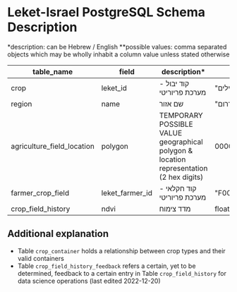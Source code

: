 # Leket-Israel PostgreSQL Schema Description

*description: can be Hebrew / English
**possible values: comma separated objects which may be wholly inhabit a column value unless stated otherwise


| table_name | field | description* | possible values**
|--|--|--|--|
| crop | leket_id | קוד יבול - מערכת פריוריטי | "חצילים" |
| region | name | שם אזור | "שרון", "מרכז", "דרום" |
| agriculture_field_location | polygon | TEMPORARY POSSIBLE VALUE geographical polygon & location representation (2 hex digits) | 000000000140000000000000004010000000000000 |
| farmer_crop_field | leket_farmer_id | קוד חקלאי - מערכת פריוריטי | "F0003211" |
| crop_field_history | ndvi | מדד צימוח | float range (-1.0,+1.0) |

## Additional explanation
* Table `crop_container` holds a relationship between crop types and their valid containers
* Table `crop_field_history_feedback` refers a certain, yet to be determined, feedback to a certain entry in Table `crop_field_history` for data science operations (last edited 2022-12-20)
